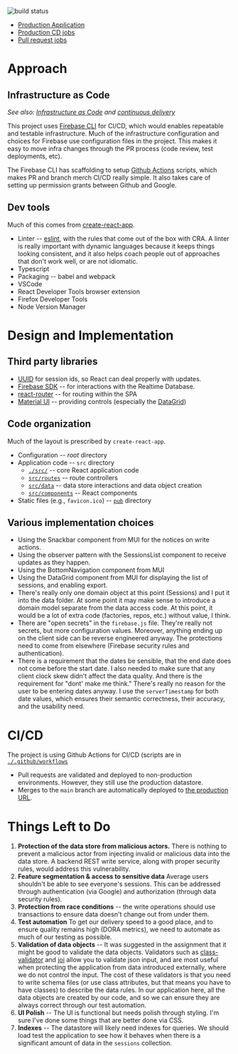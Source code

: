 ![build status](https://github.com/dpurrington/easypark/actions/workflows/firebase-hosting-merge.yml/badge.svg)

- [Production Application](https://easypark-5e3b6.web.app/)
- [Production CD jobs](https://github.com/dpurrington/easypark/actions/workflows/firebase-hosting-merge.yml)
- [Pull request jobs](https://github.com/dpurrington/easypark/actions/workflows/firebase-hosting-pull-request.yml)

# Approach

## Infrastructure as Code

_See also: [Infrastructure as Code](https://en.wikipedia.org/wiki/Infrastructure_as_code) and [continuous delivery](https://continuousdelivery.com/)_

This project uses [Firebase CLI](https://firebase.google.com/docs/cli) for CI/CD, which would enables repeatable and testable infrastructure. Much of the infrastructure configuration and choices for Firebase use configuration files in the project. This makes it easy to move infra changes through the PR process (code review, test deployments, etc).

The Firebase CLI has scaffolding to setup [Github Actions](https://github.com/features/actions) scripts, which makes PR and branch merch CI/CD really simple. It also takes care of setting up permission grants between Github and Google.

## Dev tools

Much of this comes from [create-react-app](https://create-react-app.dev/).

- Linter -- [eslint](https://eslint.org/), with the rules that come out of the box with CRA. A linter is really important with dynamic languages because it keeps things looking consistent, and it also helps coach people out of approaches that don't work well, or are not idiomatic.
- Typescript
- Packaging -- babel and webpack
- VSCode
- React Developer Tools browser extension
- Firefox Developer Tools
- Node Version Manager

# Design and Implementation

## Third party libraries

- [UUID](https://github.com/uuidjs/uuid) for session ids, so React can deal properly with updates.
- [Firebase SDK](https://firebase.google.com/docs/firestore/client/libraries) -- for interactions with the Realtime Database.
- [react-router](https://reactrouter.com/en/main) -- for routing within the SPA
- [Material UI](https://mui.com/) -- providing controls (especially the [DataGrid](https://mui.com/x/react-data-grid/))

## Code organization

Much of the layout is prescribed by `create-react-app`.

- Configuration -- _root_ directory
- Application code -- `src` directory
  - [`./src/`](./src) -- core React application code
  - [`src/routes`](./src/routes) -- route controllers
  - [`src/data`](./src/data) -- data store interactions and data object creation
  - [`src/components`](./src/components) -- React components
- Static files (e.g., `favicon.ico`) -- [`pub`](./pub) directory

## Various implementation choices

- Using the Snackbar component from MUI for the notices on write actions.
- Using the observer pattern with the SessionsList component to receive updates as they happen.
- Using the BottomNavigation component from MUI
- Using the DataGrid component from MUI for displaying the list of sessions, and enabling export.
- There's really only one domain object at this point (Sessions) and I put it into the data folder. At some point it may make sense to introduce a domain model separate from the data access code. At this point, it would be a lot of extra code (factories, repos, etc.) without value, I think.
- There are "open secrets" in the `firebase.js` file. They're really not secrets, but more configuration values. Moreover, anything ending up on the client side can be reverse engineered anyway. The protections need to come from elsewhere (Firebase security rules and authentication).
- There is a requirement that the dates be sensible, that the end date does not come before the start date. I also needed to make sure that any client clock skew didn't affect the data quality. And there is the requirement for "dont' make me think." There's really no reason for the user to be entering dates anyway. I use the `serverTimestamp` for both date values, which ensures their semantic correctness, their accuracy, and the usability need.

# CI/CD

The project is using Github Actions for CI/CD (scripts are in [`./.github/workflows`](./.github/workflows)

- Pull requests are validated and deployed to non-production environments. However, they still use the production datastore.
- Merges to the `main` branch are automatically deployed to [the production URL](https://easypark-5e3b6.web.app/).

# Things Left to Do

1. **Protection of the data store from malicious actors.** There is nothing to prevent a malicious actor from injecting invalid or malicious data into the data store. A backend REST write service, along with proper security rules, would address this vulnerability.
1. **Feature segmentation & access to sensitive data** Average users shouldn't be able to see everyone's sessions. This can be addressed through authentication (via Google) and authorization (through data security rules).
1. **Protection from race conditions** -- the write operations should use transactions to ensure data doesn't change out from under them.
1. **Test automation** To get our delivery speed to a good place, and to ensure quality remains high (DORA metrics), we need to automate as much of our testing as possible.
1. **Validation of data objects** -- It was suggested in the assignment that it might be good to validate the data objects. Validators such as [class-validator](https://github.com/typestack/class-validator) and [joi](https://joi.dev/) allow you to validate json input, and are most useful when protecting the application from data introduced externally, where we do not control the input. The cost of these validators is that you need to write schema files (or use class attributes, but that means you have to have classes) to describe the data rules. In our application here, all the data objects are created by our code, and so we can ensure they are always correct through our test automation.
1. **UI Polish** -- The UI is functional but needs polish through styling. I'm sure I've done some things that are better done via CSS.
1. **Indexes** -- The datastore will likely need indexes for queries. We should load test the application to see how it behaves when there is a significant amount of data in the `sessions` collection.
